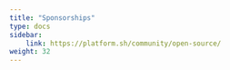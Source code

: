 ```yaml
---
title: "Sponsorships"
type: docs
sidebar:
    link: https://platform.sh/community/open-source/
weight: 32
---
```


